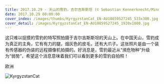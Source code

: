 ```yaml
---
title: 2017.10.29 - 天山的雪豹，吉尔吉斯斯坦 (© Sebastian Kennerknecht/Minden Pictures)
date: 2017.10.29 00:00:00
cover_index: /images/thumbs/KyrgyzstanCat_EN-AU10859527245_533x300.jpg
cover_detail: /images/KyrgyzstanCat_EN-AU10859527245_1920x1080.jpg
---
```


这只难以捉摸的雪豹的特写照拍摄于吉尔吉斯斯坦的天山上。在中国天山，雪豹成为真正的主角，它有有力的腿，烟灰色的皮毛，还有大爪子。这张照片是由一个装有传感器的伪装的远程摄像机拍摄的。好消息是，雪豹最近从“濒危物种”升级为“弱势”，希望这个消息意味着我们可以看到更多的雪豹自拍照！

欧洲

![KyrgyzstanCat](/images/KyrgyzstanCat_EN-AU10859527245_1920x1080.jpg)
